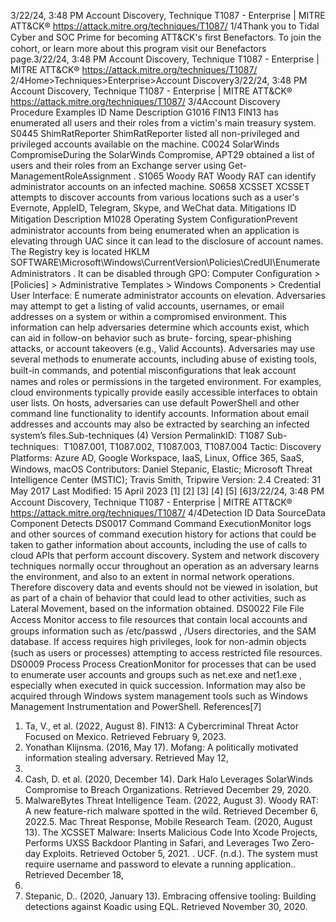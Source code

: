 3/22/24, 3:48 PM Account Discovery, Technique T1087 - Enterprise | MITRE ATT&CK®
https://attack.mitre.org/techniques/T1087/ 1/4Thank you to Tidal Cyber and SOC Prime for becoming ATT&CK's ﬁrst Benefactors. To join the cohort, or learn more about this program visit our
Benefactors page.3/22/24, 3:48 PM Account Discovery, Technique T1087 - Enterprise | MITRE ATT&CK®
https://attack.mitre.org/techniques/T1087/ 2/4Home>Techniques>Enterprise>Account Discovery3/22/24, 3:48 PM Account Discovery, Technique T1087 - Enterprise | MITRE ATT&CK®
https://attack.mitre.org/techniques/T1087/ 3/4Account Discovery
Procedure Examples
ID Name Description
G1016 FIN13 FIN13 has enumerated all users and their roles from a victim's main treasury system.
S0445 ShimRatReporter ShimRatReporter listed all non-privileged and privileged accounts available on the machine.
C0024 SolarWinds
CompromiseDuring the SolarWinds Compromise, APT29 obtained a list of users and their roles from an Exchange
server using Get-ManagementRoleAssignment .
S1065 Woody RAT Woody RAT can identify administrator accounts on an infected machine.
S0658 XCSSET XCSSET attempts to discover accounts from various locations such as a user's Evernote, AppleID,
Telegram, Skype, and WeChat data.
Mitigations
ID Mitigation Description
M1028 Operating
System
ConﬁgurationPrevent administrator accounts from being enumerated when an application is elevating through UAC
since it can lead to the disclosure of account names. The Registry key is located HKLM\
SOFTWARE\Microsoft\Windows\CurrentVersion\Policies\CredUI\EnumerateAdministrators . It can
be disabled through GPO: Computer Conﬁguration > [Policies] > Administrative Templates > Windows
Components > Credential User Interface: E numerate administrator accounts on elevation. Adversaries may attempt to get a listing of valid accounts, usernames, or email addresses on a system or within a compromised
environment. This information can help adversaries determine which accounts exist, which can aid in follow-on behavior such as brute-
forcing, spear-phishing attacks, or account takeovers (e.g., Valid Accounts).
Adversaries may use several methods to enumerate accounts, including abuse of existing tools, built-in commands, and potential
misconﬁgurations that leak account names and roles or permissions in the targeted environment.
For examples, cloud environments typically provide easily accessible interfaces to obtain user lists. On hosts, adversaries can use default
PowerShell and other command line functionality to identify accounts. Information about email addresses and accounts may also be
extracted by searching an infected system’s ﬁles.Sub-techniques (4)
Version PermalinkID: T1087
Sub-techniques:  T1087.001, T1087.002, T1087.003, T1087.004
 
Tactic: Discovery
 
Platforms: Azure AD, Google Workspace, IaaS, Linux, Oﬃce 365, SaaS, Windows, macOS
Contributors: Daniel Stepanic, Elastic; Microsoft Threat Intelligence Center (MSTIC); Travis Smith, Tripwire
Version: 2.4
Created: 31 May 2017
Last Modiﬁed: 15 April 2023
[1]
[2]
[3]
[4]
[5]
[6]3/22/24, 3:48 PM Account Discovery, Technique T1087 - Enterprise | MITRE ATT&CK®
https://attack.mitre.org/techniques/T1087/ 4/4Detection
ID Data SourceData Component Detects
DS0017 Command Command
ExecutionMonitor logs and other sources of command execution history for actions that could be taken
to gather information about accounts, including the use of calls to cloud APIs that perform
account discovery.
System and network discovery techniques normally occur throughout an operation as an
adversary learns the environment, and also to an extent in normal network operations.
Therefore discovery data and events should not be viewed in isolation, but as part of a chain
of behavior that could lead to other activities, such as Lateral Movement, based on the
information obtained.
DS0022 File File Access Monitor access to ﬁle resources that contain local accounts and groups information such as
/etc/passwd , /Users directories, and the SAM database.
If access requires high privileges, look for non-admin objects (such as users or processes)
attempting to access restricted ﬁle resources.
DS0009 Process Process
CreationMonitor for processes that can be used to enumerate user accounts and groups such as
net.exe and net1.exe , especially when executed in quick succession. Information may
also be acquired through Windows system management tools such as Windows
Management Instrumentation and PowerShell.
References[7]
1. Ta, V., et al. (2022, August 8). FIN13: A Cybercriminal Threat
Actor Focused on Mexico. Retrieved February 9, 2023.
2. Yonathan Klijnsma. (2016, May 17). Mofang: A politically
motivated information stealing adversary. Retrieved May 12,
2020.
3. Cash, D. et al. (2020, December 14). Dark Halo Leverages
SolarWinds Compromise to Breach Organizations. Retrieved
December 29, 2020.
4. MalwareBytes Threat Intelligence Team. (2022, August 3).
Woody RAT: A new feature-rich malware spotted in the wild.
Retrieved December 6, 2022.5. Mac Threat Response, Mobile Research Team. (2020, August
13). The XCSSET Malware: Inserts Malicious Code Into Xcode
Projects, Performs UXSS Backdoor Planting in Safari, and
Leverages Two Zero-day Exploits. Retrieved October 5, 2021.
 . UCF. (n.d.). The system must require username and password
to elevate a running application.. Retrieved December 18,
2017.
7. Stepanic, D.. (2020, January 13). Embracing offensive tooling:
Building detections against Koadic using EQL. Retrieved
November 30, 2020.